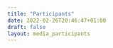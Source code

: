 ```yaml
---
title: "Participants"
date: 2022-02-26T20:46:47+01:00
draft: false
layout: media_participants
---
```

